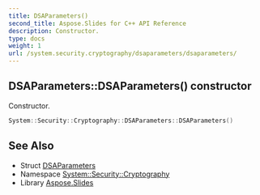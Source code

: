 ```yaml
---
title: DSAParameters()
second_title: Aspose.Slides for C++ API Reference
description: Constructor.
type: docs
weight: 1
url: /system.security.cryptography/dsaparameters/dsaparameters/
---
```

## DSAParameters::DSAParameters() constructor


Constructor.

```cpp
System::Security::Cryptography::DSAParameters::DSAParameters()
```

## See Also

* Struct [DSAParameters](../)
* Namespace [System::Security::Cryptography](../../)
* Library [Aspose.Slides](../../../)